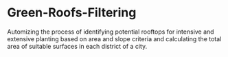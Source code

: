 # Green-Roofs-Filtering
Automizing the process of identifying potential rooftops for intensive and extensive planting based on area and slope criteria and calculating the total area of suitable surfaces in each district of a city.
